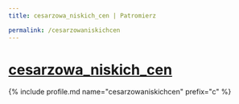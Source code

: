 ```yaml
---
title: cesarzowa_niskich_cen | Patromierz

permalink: /cesarzowaniskichcen
---
```


# [cesarzowa_niskich_cen](https://patronite.pl/cesarzowaniskichcen)

{% include profile.md name="cesarzowaniskichcen" prefix="c" %}
